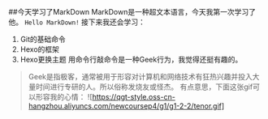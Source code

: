 ##今天学习了MarkDown
MarkDown是一种超文本语言，今天我第一次学习了他。
```Hello MarkDown!```
接下来我还会学习：
1. Git的基础命令
2. Hexo的框架
3. Hexo更换主题
用命令行敲命令是一种Geek行为，我觉得还挺有趣的。
>Geek是指极客，通常被用于形容对计算机和网络技术有狂热兴趣并投入大量时间进行专研的人。所以俗称发烧友或怪杰。
有点意思，下面这张gif可以形容我的心情：
![https://qgt-style.oss-cn-hangzhou.aliyuncs.com/newcoursep4/g1/g1-2-2/tenor.gif]
